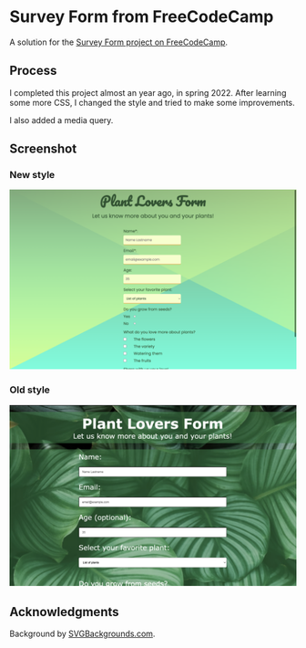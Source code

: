 # Survey Form from FreeCodeCamp
A solution for the [Survey Form project on FreeCodeCamp](https://www.freecodecamp.org/learn/2022/responsive-web-design/build-a-survey-form-project/build-a-survey-form).

## Process

I completed this project almost an year ago, in spring 2022. After learning some more CSS, I changed the style and tried to make some improvements.

I also added a media query.

## Screenshot

### New style

![](./screenshot.png)

### Old style

![](./screenshot-old.png)


## Acknowledgments

Background by [SVGBackgrounds.com](https://www.svgbackgrounds.com/).
